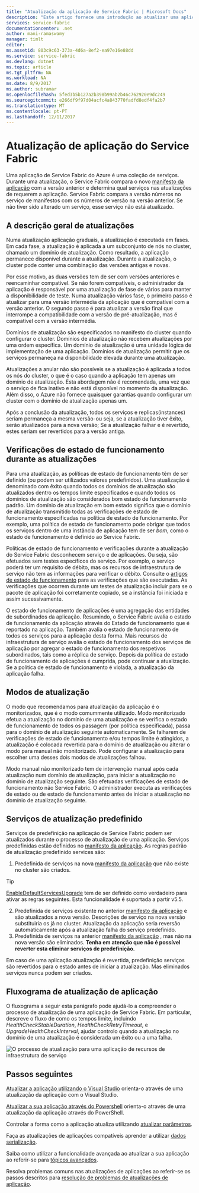 ```yaml
---
title: "Atualização da aplicação de Service Fabric | Microsoft Docs"
description: "Este artigo fornece uma introdução ao atualizar uma aplicação de Service Fabric, incluindo escolher entre modos de atualização e executar verificações do Estado de funcionamento."
services: service-fabric
documentationcenter: .net
author: mani-ramaswamy
manager: timlt
editor: 
ms.assetid: 803c9c63-373a-4d6a-8ef2-ea97e16e88dd
ms.service: service-fabric
ms.devlang: dotnet
ms.topic: article
ms.tgt_pltfrm: NA
ms.workload: NA
ms.date: 8/9/2017
ms.author: subramar
ms.openlocfilehash: 5fed3b5b127a2b398b99ab2b46c762920e9dc249
ms.sourcegitcommit: e266df9f97d04acfc4a843770fadfd8edf4fa2b7
ms.translationtype: MT
ms.contentlocale: pt-PT
ms.lasthandoff: 12/11/2017
---
```

# <a name="service-fabric-application-upgrade"></a>Atualização de aplicação do Service Fabric
Uma aplicação de Service Fabric do Azure é uma coleção de serviços. Durante uma atualização, o Service Fabric compara o novo [manifesto da aplicação](service-fabric-application-and-service-manifests.md) com a versão anterior e determina qual serviços nas atualizações de requerem a aplicação. Service Fabric compara a versão números no serviço de manifestos com os números de versão na versão anterior. Se não tiver sido alterado um serviço, esse serviço não está atualizado.

## <a name="rolling-upgrades-overview"></a>A descrição geral de atualizações
Numa atualização aplicação graduais, a atualização é executada em fases. Em cada fase, a atualização é aplicada a um subconjunto de nós no cluster, chamado um domínio de atualização. Como resultado, a aplicação permanece disponível durante a atualização. Durante a atualização, o cluster pode conter uma combinação das versões antigas e novas.

Por esse motivo, as duas versões tem de ser com versões anteriores e reencaminhar compatível. Se não forem compatíveis, o administrador da aplicação é responsável por uma atualização de fase de vários para manter a disponibilidade de teste. Numa atualização vários fase, o primeiro passo é atualizar para uma versão intermédia da aplicação que é compatível com a versão anterior. O segundo passo é para atualizar a versão final que interrompe a compatibilidade com a versão de pré-atualização, mas é compatível com a versão intermédia.

Domínios de atualização são especificados no manifesto do cluster quando configurar o cluster. Domínios de atualização não recebem atualizações por uma ordem específica. Um domínio de atualização é uma unidade lógica de implementação de uma aplicação. Domínios de atualização permitir que os serviços permaneça na disponibilidade elevada durante uma atualização.

Atualizações a anular não são possíveis se a atualização é aplicada a todos os nós do cluster, o que é o caso quando a aplicação tem apenas um domínio de atualização. Esta abordagem não é recomendada, uma vez que o serviço de fica inativo e não está disponível no momento da atualização. Além disso, o Azure não fornece quaisquer garantias quando configurar um cluster com o domínio de atualização apenas um.

Após a conclusão da atualização, todos os serviços e replicas(instances) seriam permaneça a mesma versão-ou seja, se a atualização tiver êxito, serão atualizados para a nova versão; Se a atualização falhar e é revertido, estes seriam ser revertidos para a versão antiga.

## <a name="health-checks-during-upgrades"></a>Verificações de estado de funcionamento durante as atualizações
Para uma atualização, as políticas de estado de funcionamento têm de ser definido (ou podem ser utilizados valores predefinidos). Uma atualização é denominado com êxito quando todos os domínios de atualização são atualizados dentro os tempos limite especificados e quando todos os domínios de atualização são considerados bom estado de funcionamento padrão.  Um domínio de atualização em bom estado significa que o domínio de atualização transmitido todas as verificações de estado de funcionamento especificadas na política de estado de funcionamento. Por exemplo, uma política de estado de funcionamento pode obrigar que todos os serviços dentro de uma instância de aplicação tem de ser *bom*, como o estado de funcionamento é definido ao Service Fabric.

Políticas de estado de funcionamento e verificações durante a atualização do Service Fabric desconhecem serviço e de aplicações. Ou seja, são efetuados sem testes específicos do serviço.  Por exemplo, o serviço poderá ter um requisito de débito, mas os recursos de infraestrutura de serviço não tem as informações para verificar o débito. Consulte o [artigos de estado de funcionamento](service-fabric-health-introduction.md) para as verificações que são executadas. As verificações que ocorrem durante um testes de atualização incluir para se o pacote de aplicação foi corretamente copiado, se a instância foi iniciada e assim sucessivamente.

O estado de funcionamento de aplicações é uma agregação das entidades de subordinados da aplicação. Resumindo, o Service Fabric avalia o estado de funcionamento da aplicação através do Estado de funcionamento que é reportado na aplicação. Também avalia o estado de funcionamento de todos os serviços para a aplicação desta forma. Mais recursos de infraestrutura de serviço avalia o estado de funcionamento dos serviços de aplicação por agregar o estado de funcionamento dos respetivos subordinados, tais como a réplica de serviço. Depois da política de estado de funcionamento de aplicações é cumprida, pode continuar a atualização. Se a política de estado de funcionamento é violada, a atualização da aplicação falha.

## <a name="upgrade-modes"></a>Modos de atualização
O modo que recomendamos para atualização da aplicação é o monitorizados, que é o modo comummente utilizado. Modo monitorizado efetua a atualização no domínio de uma atualização e se verifica o estado de funcionamento de todos os passagem (por política especificada), passa para o domínio de atualização seguinte automaticamente.  Se falharem de verificações de estado de funcionamento e/ou tempos limite é atingidos, a atualização é colocada revertida para o domínio de atualização ou alterar o modo para manual não monitorizado. Pode configurar a atualização para escolher uma desses dois modos de atualizações falhou. 

Modo manual não monitorizado tem de intervenção manual após cada atualização num domínio de atualização, para iniciar a atualização no domínio de atualização seguinte. São efetuadas verificações de estado de funcionamento não Service Fabric. O administrador executa as verificações de estado ou de estado de funcionamento antes de iniciar a atualização no domínio de atualização seguinte.

## <a name="upgrade-default-services"></a>Serviços de atualização predefinido
Serviços de predefinição na aplicação de Service Fabric podem ser atualizados durante o processo de atualização de uma aplicação. Serviços predefinidas estão definidos no [manifesto da aplicação](service-fabric-application-and-service-manifests.md). As regras padrão de atualização predefinido services são:

1. Predefinida de serviços na nova [manifesto da aplicação](service-fabric-application-and-service-manifests.md) que não existe no cluster são criados.
> [!TIP]
> [EnableDefaultServicesUpgrade](service-fabric-cluster-fabric-settings.md) tem de ser definido como verdadeiro para ativar as regras seguintes. Esta funcionalidade é suportada a partir v5.5.

2. Predefinida de serviços existente no anterior [manifesto da aplicação](service-fabric-application-and-service-manifests.md) e são atualizados a nova versão. Descrições de serviço na nova versão substituiria os já no cluster. Atualização da aplicação seria reversão automaticamente após a atualização falha do serviço predefinido.
3. Predefinida de serviços na anterior [manifesto da aplicação](service-fabric-application-and-service-manifests.md) , mas não na nova versão são eliminados. **Tenha em atenção que não é possível reverter esta eliminar serviços de predefinição.**

Em caso de uma aplicação atualização é revertida, predefinição serviços são revertidos para o estado antes de iniciar a atualização. Mas eliminados serviços nunca podem ser criados.

## <a name="application-upgrade-flowchart"></a>Fluxograma de atualização de aplicação
O fluxograma a seguir esta parágrafo pode ajudá-lo a compreender o processo de atualização de uma aplicação de Service Fabric. Em particular, descreve o fluxo de como os tempos limite, incluindo *HealthCheckStableDuration*, *HealthCheckRetryTimeout*, e *UpgradeHealthCheckInterval*, ajudar controlo quando a atualização no domínio de uma atualização é considerada um êxito ou a uma falha.

![O processo de atualização para uma aplicação de recursos de infraestrutura de serviço][image]

## <a name="next-steps"></a>Passos seguintes
[Atualizar a aplicação utilizando o Visual Studio](service-fabric-application-upgrade-tutorial.md) orienta-o através de uma atualização da aplicação com o Visual Studio.

[Atualizar a sua aplicação através do Powershell](service-fabric-application-upgrade-tutorial-powershell.md) orienta-o através de uma atualização da aplicação através do PowerShell.

Controlar a forma como a aplicação atualiza utilizando [atualizar parâmetros](service-fabric-application-upgrade-parameters.md).

Faça as atualizações de aplicações compatíveis aprender a utilizar [dados serialização](service-fabric-application-upgrade-data-serialization.md).

Saiba como utilizar a funcionalidade avançada ao atualizar a sua aplicação ao referir-se para [tópicos avançados](service-fabric-application-upgrade-advanced.md).

Resolva problemas comuns nas atualizações de aplicações ao referir-se os passos descritos para [resolução de problemas de atualizações de aplicação](service-fabric-application-upgrade-troubleshooting.md).

[image]: media/service-fabric-application-upgrade/service-fabric-application-upgrade-flowchart.png
